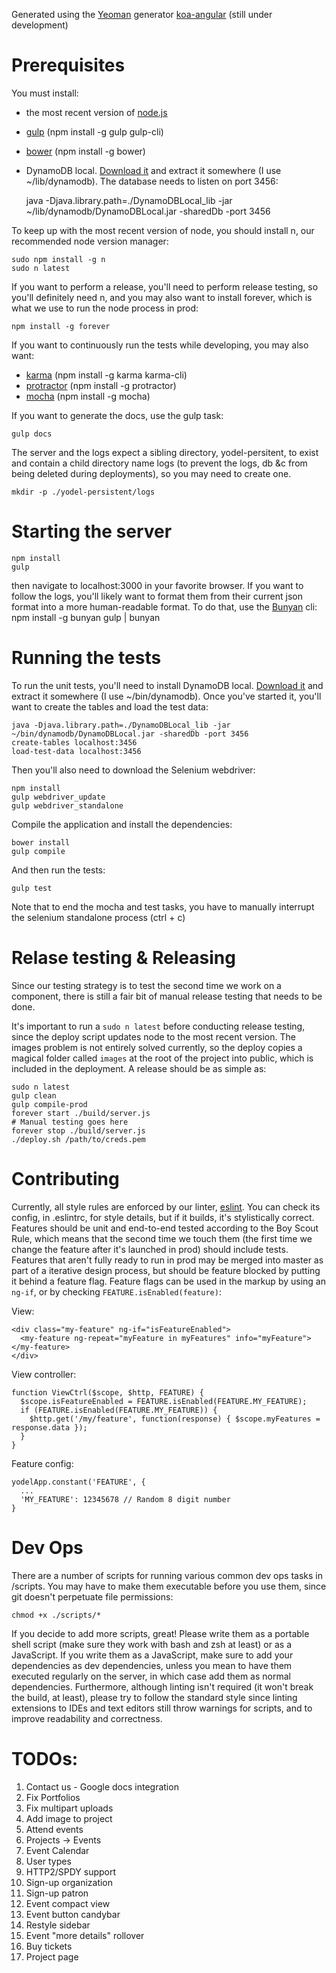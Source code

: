 Generated using the [Yeoman](http://yeoman.io/) generator [koa-angular](https://github.com/prekolna/generator-koa-angular) (still under development)

# Prerequisites
You must install:
* the most recent version of [node.js](https://nodejs.org)
* [gulp](http://gulpjs.com) (npm install -g gulp gulp-cli)
* [bower](bower.io) (npm install -g bower)
* DynamoDB local.  [Download it](http://dynamodb-local.s3-website-us-west-2.amazonaws.com/dynamodb_local_latest.zip) and extract it somewhere (I use ~/lib/dynamodb).  The database needs to listen on port 3456:

    java -Djava.library.path=./DynamoDBLocal_lib -jar ~/lib/dynamodb/DynamoDBLocal.jar -sharedDb -port 3456

To keep up with the most recent version of node, you should install n, our recommended node version manager:

    sudo npm install -g n
    sudo n latest

If you want to perform a release, you'll need to perform release testing, so you'll definitely need n, and you may also want to install forever, which is what we use to run the node process in prod:

    npm install -g forever


If you want to continuously run the tests while developing, you may also want:
* [karma](http://karma-runner.github.io/0.8/index.html) (npm install -g karma karma-cli)
* [protractor](http://angular.github.io/protractor/#/) (npm install -g protractor)
* [mocha](http://mochajs.org/) (npm install -g mocha)

If you want to generate the docs, use the gulp task:

    gulp docs

The server and the logs expect a sibling directory, yodel-persitent, to exist and contain a child directory name logs (to prevent the logs, db &c from being deleted during deployments), so you may need to create one.

    mkdir -p ./yodel-persistent/logs

# Starting the server
    npm install
    gulp

then navigate to localhost:3000 in your favorite browser.  If you want to follow the logs, you'll likely want to format them from their current json format into a more human-readable format.  To do that, use the [Bunyan](https://www.npmjs.com/package/bunyan) cli:
    npm install -g bunyan
    gulp | bunyan

# Running the tests

To run the unit tests, you'll need to install DynamoDB local.  [Download it](http://dynamodb-local.s3-website-us-west-2.amazonaws.com/dynamodb_local_latest.zip) and extract it somewhere (I use ~/bin/dynamodb).  Once you've started it, you'll want to create the tables and load the test data:

    java -Djava.library.path=./DynamoDBLocal_lib -jar ~/bin/dynamodb/DynamoDBLocal.jar -sharedDb -port 3456
    create-tables localhost:3456
    load-test-data localhost:3456

Then you'll also need to download the Selenium webdriver:

    npm install
    gulp webdriver_update
    gulp webdriver_standalone

Compile the application and install the dependencies:

    bower install
    gulp compile

And then run the tests:

    gulp test

Note that to end the mocha and test tasks, you have to manually interrupt the selenium standalone process  (ctrl + c)

# Relase testing & Releasing
Since our testing strategy is to test the second time we work on a component, there is still a fair bit of manual release testing that needs to be done.

It's important to run a `sudo n latest` before conducting release testing, since the deploy script updates node to the most recent version.  The images problem is not entirely solved currently, so the deploy copies a magical folder called `images` at the root of the project into public, which is included in the deployment.  A release should be as simple as:

    sudo n latest
    gulp clean
    gulp compile-prod
    forever start ./build/server.js
    # Manual testing goes here
    forever stop ./build/server.js
    ./deploy.sh /path/to/creds.pem

# Contributing

Currently, all style rules are enforced by our linter, [eslint](http://eslint.org/).  You can check its config, in .eslintrc, for style details, but if it builds, it's stylistically correct.  Features should be unit and end-to-end tested according to the Boy Scout Rule, which means that the second time we touch them (the first time we change the feature after it's launched in prod) should include tests.  Features that aren't fully ready to run in prod may be merged into master as part of a iterative design process, but should be feature blocked by putting it behind a feature flag.  Feature flags can be used in the markup by using an `ng-if`, or by checking `FEATURE.isEnabled(feature)`:

View:

    <div class="my-feature" ng-if="isFeatureEnabled">
      <my-feature ng-repeat="myFeature in myFeatures" info="myFeature"></my-feature>
    </div>

View controller:

    function ViewCtrl($scope, $http, FEATURE) {
      $scope.isFeatureEnabled = FEATURE.isEnabled(FEATURE.MY_FEATURE);
      if (FEATURE.isEnabled(FEATURE.MY_FEATURE)) {
        $http.get('/my/feature', function(response) { $scope.myFeatures = response.data });
      }
    }

Feature config:

    yodelApp.constant('FEATURE', {
      ...
      'MY_FEATURE': 12345678 // Random 8 digit number
    }

# Dev Ops
There are a number of scripts for running various common dev ops tasks in /scripts.  You may have to make them executable before you use them, since git doesn't perpetuate file permissions:

    chmod +x ./scripts/*

If you decide to add more scripts, great!  Please write them as a portable shell script (make sure they work with bash and zsh at least) or as a JavaScript.  If you write them as a JavaScript, make sure to add your dependencies as dev dependencies, unless you mean to have them executed regularly on the server, in which case add them as normal dependencies.  Furthermore, although linting isn't required (it won't break the build, at least), please try to follow the standard style since linting extensions to IDEs and text editors still throw warnings for scripts, and to improve readability and correctness.

# TODOs:
1. Contact us - Google docs integration
2. Fix Portfolios
3. Fix multipart uploads
4. Add image to project
6. Attend events
7. Projects -> Events
8. Event Calendar
9. User types
10. HTTP2/SPDY support
11. Sign-up organization
12. Sign-up patron
13. Event compact view
14. Event button candybar
15. Restyle sidebar
16. Event "more details" rollover
17. Buy tickets
18. Project page
